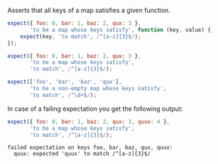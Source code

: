 Asserts that all keys of a map satisfies a given function.

```javascript
expect({ foo: 0, bar: 1, baz: 2, qux: 3 },
       'to be a map whose keys satisfy', function (key, value) {
    expect(key, 'to match', /^[a-z]{3}$/);
});

expect({ foo: 0, bar: 1, baz: 2, qux: 3 },
       'to be a map whose keys satisfy',
       'to match', /^[a-z]{3}$/);

expect(['foo', 'bar', 'baz', 'qux'],
       'to be a non-empty map whose keys satisfy',
       'to match', /^\d+$/);
```

In case of a failing expectation you get the following output:

```javascript
expect({ foo: 0, bar: 1, baz: 2, qux: 3, quux: 4 },
       'to be a map whose keys satisfy',
       'to match', /^[a-z]{3}$/);
```

```output
failed expectation on keys foo, bar, baz, qux, quux:
  quux: expected 'quux' to match /^[a-z]{3}$/
```
